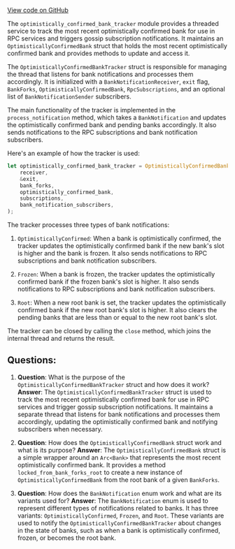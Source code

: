 [View code on GitHub](https://github.com/solana-labs/solana/blob/master/rpc/src/optimistically_confirmed_bank_tracker.rs)

The `optimistically_confirmed_bank_tracker` module provides a threaded service to track the most recent optimistically confirmed bank for use in RPC services and triggers gossip subscription notifications. It maintains an `OptimisticallyConfirmedBank` struct that holds the most recent optimistically confirmed bank and provides methods to update and access it.

The `OptimisticallyConfirmedBankTracker` struct is responsible for managing the thread that listens for bank notifications and processes them accordingly. It is initialized with a `BankNotificationReceiver`, `exit` flag, `BankForks`, `OptimisticallyConfirmedBank`, `RpcSubscriptions`, and an optional list of `BankNotificationSender` subscribers.

The main functionality of the tracker is implemented in the `process_notification` method, which takes a `BankNotification` and updates the optimistically confirmed bank and pending banks accordingly. It also sends notifications to the RPC subscriptions and bank notification subscribers.

Here's an example of how the tracker is used:

```rust
let optimistically_confirmed_bank_tracker = OptimisticallyConfirmedBankTracker::new(
    receiver,
    &exit,
    bank_forks,
    optimistically_confirmed_bank,
    subscriptions,
    bank_notification_subscribers,
);
```

The tracker processes three types of bank notifications:

1. `OptimisticallyConfirmed`: When a bank is optimistically confirmed, the tracker updates the optimistically confirmed bank if the new bank's slot is higher and the bank is frozen. It also sends notifications to RPC subscriptions and bank notification subscribers.

2. `Frozen`: When a bank is frozen, the tracker updates the optimistically confirmed bank if the frozen bank's slot is higher. It also sends notifications to RPC subscriptions and bank notification subscribers.

3. `Root`: When a new root bank is set, the tracker updates the optimistically confirmed bank if the new root bank's slot is higher. It also clears the pending banks that are less than or equal to the new root bank's slot.

The tracker can be closed by calling the `close` method, which joins the internal thread and returns the result.
## Questions: 
 1. **Question**: What is the purpose of the `OptimisticallyConfirmedBankTracker` struct and how does it work?
   **Answer**: The `OptimisticallyConfirmedBankTracker` struct is used to track the most recent optimistically confirmed bank for use in RPC services and trigger gossip subscription notifications. It maintains a separate thread that listens for bank notifications and processes them accordingly, updating the optimistically confirmed bank and notifying subscribers when necessary.

2. **Question**: How does the `OptimisticallyConfirmedBank` struct work and what is its purpose?
   **Answer**: The `OptimisticallyConfirmedBank` struct is a simple wrapper around an `Arc<Bank>` that represents the most recent optimistically confirmed bank. It provides a method `locked_from_bank_forks_root` to create a new instance of `OptimisticallyConfirmedBank` from the root bank of a given `BankForks`.

3. **Question**: How does the `BankNotification` enum work and what are its variants used for?
   **Answer**: The `BankNotification` enum is used to represent different types of notifications related to banks. It has three variants: `OptimisticallyConfirmed`, `Frozen`, and `Root`. These variants are used to notify the `OptimisticallyConfirmedBankTracker` about changes in the state of banks, such as when a bank is optimistically confirmed, frozen, or becomes the root bank.